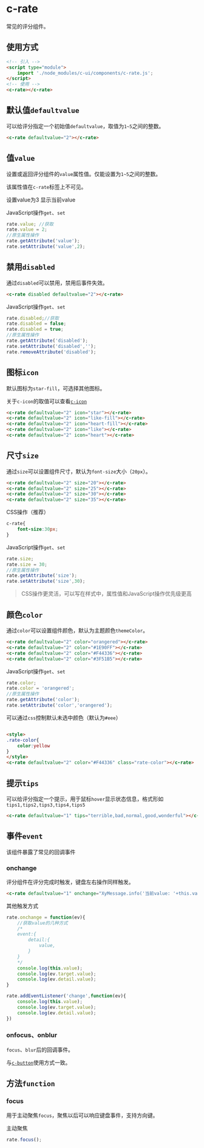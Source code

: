 # c-rate

常见的评分组件。

## 使用方式

```html
<!-- 引入 -->
<script type="module">
    import './node_modules/c-ui/components/c-rate.js';
</script>
<!-- 使用 -->
<c-rate></c-rate>
```

## 默认值`defaultvalue`

可以给评分指定一个初始值`defaultvalue`，取值为`1~5`之间的整数。

<c-rate defaultvalue="2"></c-rate>

```html
<c-rate defaultvalue="2"></c-rate>
```

## 值`value`

设置或返回评分组件的`value`属性值。仅能设置为`1~5`之间的整数。

该属性值在`c-rate`标签上不可见。

<c-rate defaultvalue="2"></c-rate>
<c-button type="primary" onclick="this.previousElementSibling.value=3">设置value为3</c-button>
<c-button type="primary" onclick="XyMessage.info('当前value: '+this.previousElementSibling.previousElementSibling.value)">显示当前value</c-button>

JavaScript操作`get`、`set`

```js
rate.value; //获取
rate.value = 2;
//原生属性操作
rate.getAttribute('value');
rate.setAttribute('value',2);
```

## 禁用`disabled`

通过`disabled`可以禁用，禁用后事件失效。

<c-rate disabled defaultvalue="2"></c-rate>
<c-switch checked onchange="this.previousElementSibling.disabled = this.checked;"></c-switch>

```html
<c-rate disabled defaultvalue="2"></c-rate>
```

JavaScript操作`get`、`set`

```js
rate.disabled;//获取
rate.disabled = false;
rate.disabled = true;
//原生属性操作
rate.getAttribute('disabled');
rate.setAttribute('disabled','');
rate.removeAttribute('disabled');
```

## 图标`icon`

默认图标为`star-fill`，可选择其他图标。

关于`c-icon`的取值可以查看[`c-icon`](c-icon.md)

<c-rate defaultvalue="2" icon="star"></c-rate>

<c-rate defaultvalue="2" icon="like-fill"></c-rate>

<c-rate defaultvalue="2" icon="heart-fill"></c-rate>

<c-rate defaultvalue="2" icon="like"></c-rate>

<c-rate defaultvalue="2" icon="heart"></c-rate>

```html
<c-rate defaultvalue="2" icon="star"></c-rate>
<c-rate defaultvalue="2" icon="like-fill"></c-rate>
<c-rate defaultvalue="2" icon="heart-fill"></c-rate>
<c-rate defaultvalue="2" icon="like"></c-rate>
<c-rate defaultvalue="2" icon="heart"></c-rate>
```

## 尺寸`size`

通过`size`可以设置组件尺寸，默认为`font-size`大小（`20px`）。

<c-rate defaultvalue="2" size="20"></c-rate>

<c-rate defaultvalue="2" size="25"></c-rate>

<c-rate defaultvalue="2" size="30"></c-rate>

<c-rate defaultvalue="2" size="35"></c-rate>

```html
<c-rate defaultvalue="2" size="20"></c-rate>
<c-rate defaultvalue="2" size="25"></c-rate>
<c-rate defaultvalue="2" size="30"></c-rate>
<c-rate defaultvalue="2" size="35"></c-rate>
```

CSS操作（推荐）

```css
c-rate{
    font-size:30px;
}
```

JavaScript操作`get`、`set`

```js
rate.size;
rate.size = 30;
//原生属性操作
rate.getAttribute('size');
rate.setAttribute('size',30);
```

> CSS操作更灵活，可以写在样式中，属性值和JavaScript操作优先级更高

## 颜色`color`

通过`color`可以设置组件颜色，默认为主题颜色`themeColor`。

<c-rate defaultvalue="2" color="orangered"></c-rate>

<c-rate defaultvalue="2" color="#1E90FF"></c-rate>

<c-rate defaultvalue="2" color="#F44336"></c-rate>

<c-rate defaultvalue="2" color="#3F51B5"></c-rate>

```html
<c-rate defaultvalue="2" color="orangered"></c-rate>
<c-rate defaultvalue="2" color="#1E90FF"></c-rate>
<c-rate defaultvalue="2" color="#F44336"></c-rate>
<c-rate defaultvalue="2" color="#3F51B5"></c-rate>
```

JavaScript操作`get`、`set`

```js
rate.color;
rate.color = 'orangered';
//原生属性操作
rate.getAttribute('color');
rate.setAttribute('color','orangered');
```

可以通过`css`控制默认未选中颜色（默认为`#eee`）

<style>
.rate-color{
    color:yellow
}
</style>
<c-rate defaultvalue="2" color="#F44336" class="rate-color"></c-rate>

```html

<style>
.rate-color{
    color:yellow
}
</style>
<c-rate defaultvalue="2" color="#F44336" class="rate-color"></c-rate>
```

## 提示`tips`

可以给评分指定一个提示，用于鼠标`hover`显示状态信息，格式形如`tips1,tips2,tips3,tips4,tips5`

<c-rate defaultvalue="1" tips="terrible,bad,normal,good,wonderful"></c-rate>

```html
<c-rate defaultvalue="1" tips="terrible,bad,normal,good,wonderful"></c-rate>
```

## 事件`event`

该组件暴露了常见的回调事件

### onchange

评分组件在评分完成时触发，键盘左右操作同样触发。

<c-rate defaultvalue="1" onchange="XyMessage.info('当前value: '+this.value)"></c-rate>

```html
<c-rate defaultvalue="1" onchange="XyMessage.info('当前value: '+this.value)"></c-rate>
```

其他触发方式

```js
rate.onchange = function(ev){
    //获取value的几种方式
    /*
    event:{
        detail:{
            value,
        }
    }
    */
    console.log(this.value);
    console.log(ev.target.value);
    console.log(ev.detail.value);
}

rate.addEventListener('change',function(ev){
    console.log(this.value);
    console.log(ev.target.value);
    console.log(ev.detail.value);
})
```

### onfocus、onblur

`focus`、`blur`后的回调事件。

与[`c-button`](c-button.md?id=onfocus、onblur)使用方式一致。

## 方法`function`

### focus

用于主动聚焦`focus`，聚焦以后可以响应键盘事件，支持方向键。

<c-rate onfocus="XyMessage.info('focus')" onblur="XyMessage.info('blur')" onchange="XyMessage.info(this.value)"></c-rate>
<c-button type="primary" onclick="this.previousElementSibling.focus()">主动聚焦</c-button>

```js
rate.focus();
```